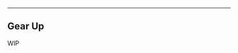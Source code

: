 -------------------------------------------
Gear Up
-------------------------------------------
WIP
